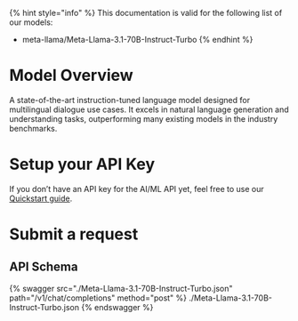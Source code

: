 [#references:start]: <> ({ "template": "openapi" })
{% hint style="info" %}
This documentation is valid for the following list of our models:
* meta-llama/Meta-Llama-3.1-70B-Instruct-Turbo
{% endhint %}

# Model Overview
A state-of-the-art instruction-tuned language model designed for multilingual dialogue use cases. It excels in natural language generation and understanding tasks, outperforming many existing models in the industry benchmarks.

# Setup your API Key
If you don’t have an API key for the AI/ML API yet, feel free to use our [Quickstart guide](https://docs.aimlapi.com/quickstart/setting-up).

# Submit a request
## API Schema
{% swagger src="./Meta-Llama-3.1-70B-Instruct-Turbo.json" path="/v1/chat/completions" method="post" %}
./Meta-Llama-3.1-70B-Instruct-Turbo.json
{% endswagger %}

[#references:end]: <> ({})